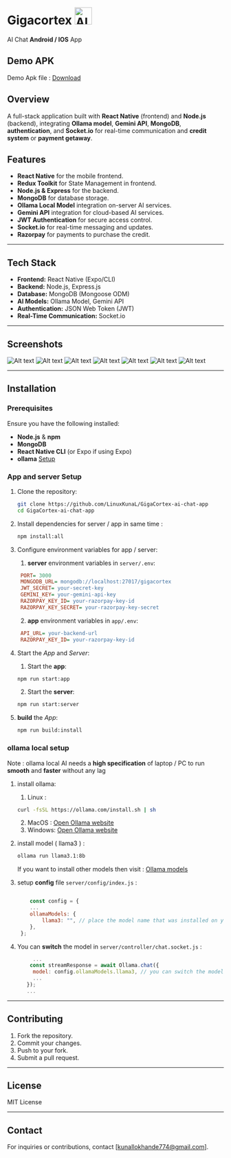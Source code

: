 # Gigacortex <img src=".photos/Logo.png" alt="Alt text" width="40">

AI Chat **Android / IOS** App

## Demo APK

Demo Apk file : [Download](https://github.com/LinuxKunaL/GigaCortex-ai-chat-app/releases/download/v1.0.0/GigaCortex.apk)

## Overview

A full-stack application built with **React Native** (frontend) and **Node.js** (backend), integrating **Ollama model**, **Gemini API**, **MongoDB**, **authentication**, and **Socket.io** for real-time communication and **credit system** or **payment getaway**.

## Features

- **React Native** for the mobile frontend.
- **Redux Toolkit** for State Management in frontend.
- **Node.js & Express** for the backend.
- **MongoDB** for database storage.
- **Ollama Local Model** integration on-server AI services.
- **Gemini API** integration for cloud-based AI services.
- **JWT Authentication** for secure access control.
- **Socket.io** for real-time messaging and updates.
- **Razorpay** for payments to purchase the credit.

---

## Tech Stack

- **Frontend:** React Native (Expo/CLI)
- **Backend:** Node.js, Express.js
- **Database:** MongoDB (Mongoose ODM)
- **AI Models:** Ollama Model, Gemini API
- **Authentication:** JSON Web Token (JWT)
- **Real-Time Communication:** Socket.io

---

## Screenshots

![Alt text](.photos/splash.png)
![Alt text](.photos/intro.png)
![Alt text](.photos/home.png)
![Alt text](.photos/chat.png)
![Alt text](.photos/history.png)
![Alt text](.photos/profile.png)
![Alt text](.photos/credit.png)

---

## Installation

### Prerequisites

Ensure you have the following installed:

- **Node.js** & **npm**
- **MongoDB**
- **React Native CLI** (or Expo if using Expo)
- **ollama** [Setup](#ollama-local-setup)

### App and server Setup

1. Clone the repository:
   ```sh
   git clone https://github.com/LinuxKunaL/GigaCortex-ai-chat-app
   cd GigaCortex-ai-chat-app
   ```
2. Install dependencies for server / app in same time :
   ```sh
   npm install:all
   ```
3. Configure environment variables for app / server:

   1. **server** environment variables in `server/.env`:

   ```ini
    PORT= 3000
    MONGODB_URL= mongodb://localhost:27017/gigacortex
    JWT_SECRET= your-secret-key
    GEMINI_KEY= your-gemini-api-key
    RAZORPAY_KEY_ID= your-razorpay-key-id
    RAZORPAY_KEY_SECRET= your-razorpay-key-secret
   ```

   2. **app** environment variables in `app/.env`:

   ```ini
    API_URL= your-backend-url
    RAZORPAY_KEY_ID= your-razorpay-key-id
   ```

4. Start the _App_ and _Server_:

   1. Start the **app**:

   ```sh
   npm run start:app
   ```

   2. Start the **server**:

   ```sh
   npm run start:server
   ```

5. **build** the _App_:
   ```sh
   npm run build:install
   ```

### ollama local setup
Note : ollama local AI needs a **high specification** of laptop / PC to run **smooth** and **faster** without any lag
1. install ollama:

   1. Linux :

   ```sh
   curl -fsSL https://ollama.com/install.sh | sh
   ```

   2. MacOS : [Open Ollama website](https://ollama.com/download/mac)
   3. Windows: [Open Ollama website](https://ollama.com/download/windows)

2. install model ( llama3 ) :

   ```sh
   ollama run llama3.1:8b
   ```

   If you want to install other models then visit : [Ollama models](https://ollama.com/search)

3. setup **config** file `server/config/index.js` :

   ```javascript

       const config = {
       ...
       ollamaModels: {
           llama3: "", // place the model name that was installed on your machine
       },
    };
   ```

4. You can **switch** the model in `server/controller/chat.socket.js` :

   ```javascript
        ...
       const streamResponse = await Ollama.chat({
        model: config.ollamaModels.llama3, // you can switch the models
        ...
      });
      ...
   ```

---

## Contributing

1. Fork the repository.
2. Commit your changes.
3. Push to your fork.
4. Submit a pull request.

---

## License

MIT License

---

## Contact

For inquiries or contributions, contact [kunallokhande774@gmail.com].
